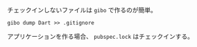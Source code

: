 チェックインしないファイルは `gibo` で作るのが簡単。

`gibo dump Dart >> .gitignore`

アプリケーションを作る場合、 `pubspec.lock` はチェックインする。
